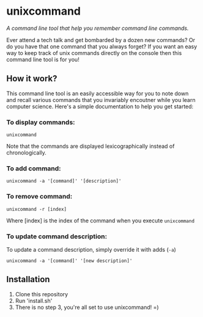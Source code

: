 # unixcommand
*A command line tool that help you remember command line commands.*

Ever attend a tech talk and get bombarded by a dozen new commands? Or do you have that one command that you always forget? If you want an easy way to keep track of unix commands directly on the console then this command line tool is for you!

## How it work?

This command line tool is an easily accessible way for you to note down and recall various commands that you invariably encoutner while you learn computer science. Here's a simple documentation to help you get started:

### To display commands:
```
unixcommand
```
Note that the commands are displayed lexicographically instead of chronologically.

### To add command:

```
unixcommand -a '[command]' '[description]'
```

### To remove command:
```
unixcommand -r [index]
```

Where [index] is the index of the command when you execute `unixcommand`

### To update command description:

To update a command description, simply override it with adds (`-a`)

```
unixcommand -a '[command]' '[new description]'
```


## Installation

1) Clone this repository
2) Run 'install.sh'
3) There is no step 3, you're all set to use unixcommand! =)
